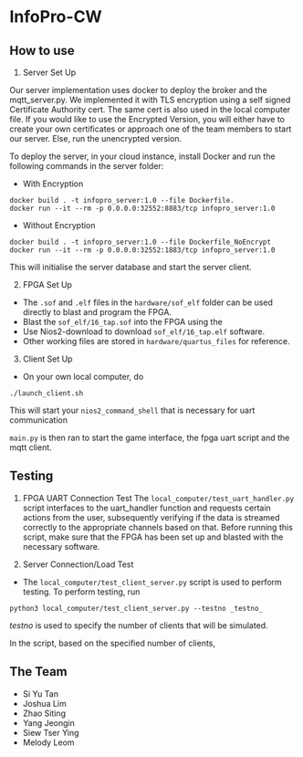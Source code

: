 # InfoPro-CW

## How to use
1. Server Set Up

Our server implementation uses docker to deploy the broker and the mqtt_server.py. We implemented it with TLS encryption using a self signed Certificate Authority cert. The same cert is also used in the local computer file. If you would like to use the Encrypted Version, you will either have to create your own certificates or approach one of the team members to start our server. Else, run the unencrypted version.

To deploy the server, in your cloud instance, install Docker and run the following commands in the server folder:
- With Encryption
```
docker build . -t infopro_server:1.0 --file Dockerfile.
docker run --it --rm -p 0.0.0.0:32552:8883/tcp infopro_server:1.0
```
- Without Encryption
```
docker build . -t infopro_server:1.0 --file Dockerfile_NoEncrypt
docker run --it --rm -p 0.0.0.0:32552:1883/tcp infopro_server:1.0 
```
This will initialise the server database and start the server client. 

2. FPGA Set Up
- The ```.sof``` and ```.elf``` files in the ```hardware/sof_elf``` folder can be used directly to blast and program the FPGA. 
- Blast the ```sof_elf/16_tap.sof``` into the FPGA using the 
- Use Nios2-download to download ```sof_elf/16_tap.elf``` software.
- Other working files are stored in ```hardware/quartus_files``` for reference.

3. Client Set Up

- On your own local computer, do 

```
./launch_client.sh
```

This will start your ```nios2_command_shell``` that is necessary for uart communication

```main.py``` is then ran to start the game interface, the fpga uart script and the mqtt client.


## Testing
1. FPGA UART Connection Test
The ```local_computer/test_uart_handler.py``` script interfaces to the uart_handler function and requests certain actions from the user, subsequently verifying if the data is streamed correctly to the appropriate channels based on that. 
Before running this script, make sure that the FPGA has been set up and blasted with the necessary software.

2. Server Connection/Load Test
- The ```local_computer/test_client_server.py``` script is used to perform testing. To perform testing, run 
```
python3 local_computer/test_client_server.py --testno _testno_
```

_testno_ is used to specify the number of clients that will be simulated. 

In the script, based on the specified number of clients, 

## The Team
- Si Yu Tan
- Joshua Lim
- Zhao Siting
- Yang Jeongin 
- Siew Tser Ying
- Melody Leom
